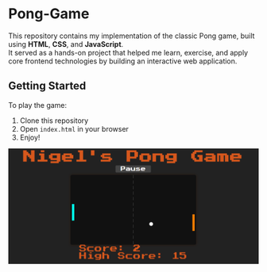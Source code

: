 # Pong-Game
This repository contains my implementation of the classic Pong game, built using **HTML**, **CSS**, and **JavaScript**.  
It served as a hands-on project that helped me learn, exercise, and apply core frontend technologies by building an interactive web application.

## Getting Started
To play the game:
1. Clone this repository
2. Open `index.html` in your browser
3. Enjoy!

![App Screenshot](images/PongGame.png)
